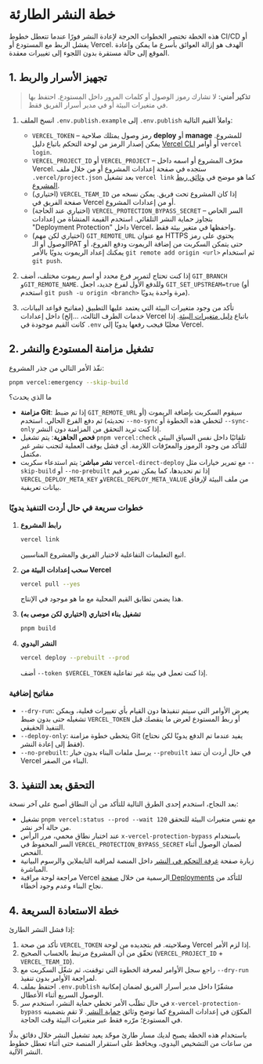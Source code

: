 # خطة النشر الطارئة

هذه الخطة تختصر الخطوات الحرجة لإعادة النشر فورًا عندما تتعطل خطوط CI/CD أو يفشل الربط مع المستودع أو Vercel. الهدف هو إزالة العوائق بأسرع ما يمكن وإعادة الموقع إلى حالة مستقرة بدون اللجوء إلى تغييرات معقدة.

## 1. تجهيز الأسرار والربط

> **تذكير أمني:** لا تشارك رموز الوصول أو كلمات المرور داخل المستودع. احتفظ بها في متغيرات البيئة أو في مدير أسرار الفريق فقط.

1. انسخ الملف `.env.publish.example` إلى `.env.publish` واملأ القيم التالية:
   - `VERCEL_TOKEN` – رمز وصول يمتلك صلاحية **deploy** أو **manage** للمشروع. يمكن إصدار الرمز من لوحة التحكم باتباع دليل [Vercel CLI](https://vercel.com/docs/cli#authentication) أو أوامر `vercel login`.
   - `VERCEL_PROJECT_ID` أو `VERCEL_PROJECT` – معرّف المشروع أو اسمه داخل Vercel. ستجده في صفحة إعدادات المشروع أو من خلال ملف `.vercel/project.json` بعد تشغيل `vercel link` كما هو موضح في [وثائق ربط المشروع](https://vercel.com/docs/cli/link).
   - (اختياري) `VERCEL_TEAM_ID` إذا كان المشروع تحت فريق. يمكن نسخه من صفحة الفريق في Vercel أو من إعدادات المشروع.
   - (اختياري عند الحاجة) `VERCEL_PROTECTION_BYPASS_SECRET` – السر الخاص بتجاوز حماية النشر التلقائي. استخدم القيمة المنشأة من إعدادات "Deployment Protection" داخل Vercel، واحفظها في متغير بيئة فقط.
   - (اختياري لكن مهم) `GIT_REMOTE_URL` مع عنوان HTTPS يحتوي على رمز الوصول أو الـPAT حتى يتمكن السكربت من إضافة الريموت ودفع الفروع، أو يمكنك إعداد الريموت يدويًا بالأمر `git remote add origin <url>` ثم استخدام `git push`.

2. إذا كنت تحتاج لتمرير فرع محدد أو اسم ريموت مختلف، أضف `GIT_BRANCH` و`GIT_REMOTE_NAME`. وللدفع الأول لفرع جديد، اجعل `GIT_SET_UPSTREAM=true` (أو استخدم `git push -u origin <branch>` مرة واحدة يدويًا).

3. تأكد من وجود متغيرات البيئة التي يعتمد عليها التطبيق (مفاتيح قواعد البيانات، خدمات الطرف الثالث، ...إلخ) داخل إعدادات Vercel باتباع [دليل متغيرات البيئة](https://vercel.com/docs/projects/environment-variables). إذا كانت القيم موجودة في `.env` محليًا فيجب رفعها يدويًا إلى Vercel.

## 2. تشغيل مزامنة المستودع والنشر

نفّذ الأمر التالي من جذر المشروع:

```bash
pnpm vercel:emergency --skip-build
```

ما الذي يحدث؟

- **مزامنة Git**: إذا تم ضبط `GIT_REMOTE_URL` سيقوم السكربت بإضافة الريموت (أو تحديثه) ثم دفع الفرع الحالي. استخدم `--no-sync` لتخطي هذه الخطوة أو `--sync-only` إذا كنت تريد التحقق من المزامنة دون النشر.
- **فحص الجاهزية**: يتم تشغيل `pnpm vercel:check` تلقائيًا داخل نفس السياق البيئي للتأكد من وجود الرموز والمعرّفات اللازمة. أي فشل يوقف العملية لتجنب نشر غير مكتمل.
- **نشر مباشر**: يتم استدعاء سكربت `vercel-direct-deploy` مع تمرير خيارات مثل `--skip-build` أو `--no-prebuilt` إذا تم تحديدها، كما يمكن تمرير قيم `VERCEL_DEPLOY_META_KEY` و`VERCEL_DEPLOY_META_VALUE` من ملف البيئة لإرفاق بيانات تعريفية.

### خطوات سريعة في حال أردت التنفيذ يدويًا

1. **رابط المشروع**
   ```bash
   vercel link
   ```
   اتبع التعليمات التفاعلية لاختيار الفريق والمشروع المناسبين.

2. **سحب إعدادات البيئة من Vercel**
   ```bash
   vercel pull --yes
   ```
   هذا يضمن تطابق القيم المحلية مع ما هو موجود في الإنتاج.

3. **تشغيل بناء اختباري (اختياري لكن موصى به)**
   ```bash
   pnpm build
   ```

4. **النشر اليدوي**
   ```bash
   vercel deploy --prebuilt --prod
   ```
   أضف `--token $VERCEL_TOKEN` إذا كنت تعمل في بيئة غير تفاعلية.

### مفاتيح إضافية

- `--dry-run`: يعرض الأوامر التي سيتم تنفيذها دون القيام بأي تغييرات فعلية، ويمكن تشغيله حتى بدون ضبط
  `VERCEL_TOKEN` أو ربط المستودع لعرض ما ينقصك قبل التنفيذ الحقيقي.
- `--deploy-only`: يتخطى خطوة مزامنة Git (يفيد عندما تم الدفع يدويًا لكن نحتاج فقط إلى إعادة النشر).
- `--no-prebuilt`: يرسل ملفات البناء بدون خيار `--prebuilt` في حال أردت أن تنفذ Vercel البناء من الصفر.

## 3. التحقق بعد التنفيذ

بعد النجاح، استخدم إحدى الطرق التالية للتأكد من أن النطاق أصبح على آخر نسخة:

- تشغيل `pnpm vercel:status --prod --wait 120` مع نفس متغيرات البيئة للتحقق من حالة آخر نشر.
- عند اختبار نطاق محمي، مرر الرأس `x-vercel-protection-bypass` باستخدام السر المحفوظ في `VERCEL_PROTECTION_BYPASS_SECRET` لضمان الوصول أثناء الفحص.
- زيارة صفحة [غرفة التحكم في النشر](/ops/deployments) داخل المنصة لمراقبة التايملاين والرسوم البيانية المباشرة.
- مراجعة لوحة مراقبة Vercel الرسمية من خلال [صفحة Deployments](https://vercel.com/dashboard) للتأكد من نجاح البناء وعدم وجود أخطاء.

## 4. خطة الاستعادة السريعة

إذا فشل النشر الطارئ:

1. تأكد من صحة `VERCEL_TOKEN` وصلاحيته. قم بتجديده من لوحة Vercel إذا لزم الأمر.
2. تحقّق من أن المشروع مرتبط بالحساب الصحيح (`VERCEL_PROJECT_ID` + `VERCEL_TEAM_ID`).
3. راجع سجل الأوامر لمعرفة الخطوة التي توقفت، ثم شغّل السكربت مع `--dry-run` لمراجعة الأوامر بدون تنفيذ.
4. احتفظ بملف `.env.publish` مشفّرًا داخل مدير أسرار الفريق لضمان إمكانية الوصول السريع أثناء الأعطال.
5. في حال تطلّب الأمر تخطي حماية النشر، استخدم سر `x-vercel-protection-bypass` المكوّن في إعدادات المشروع كما توضح وثائق [حماية النشر](https://vercel.com/docs/security/deployment-protection#deployment-protection-bypass). لا تقم بتضمينه في المستودع؛ مرّره فقط عبر متغيرات البيئة وقت الحاجة.

باستخدام هذه الخطة يصبح لديك مسار طارئ موحّد يعيد تشغيل النشر خلال دقائق بدلًا من ساعات من التشخيص اليدوي، ويحافظ على استقرار المنصة حتى أثناء تعطل خطوط النشر الآلية.
